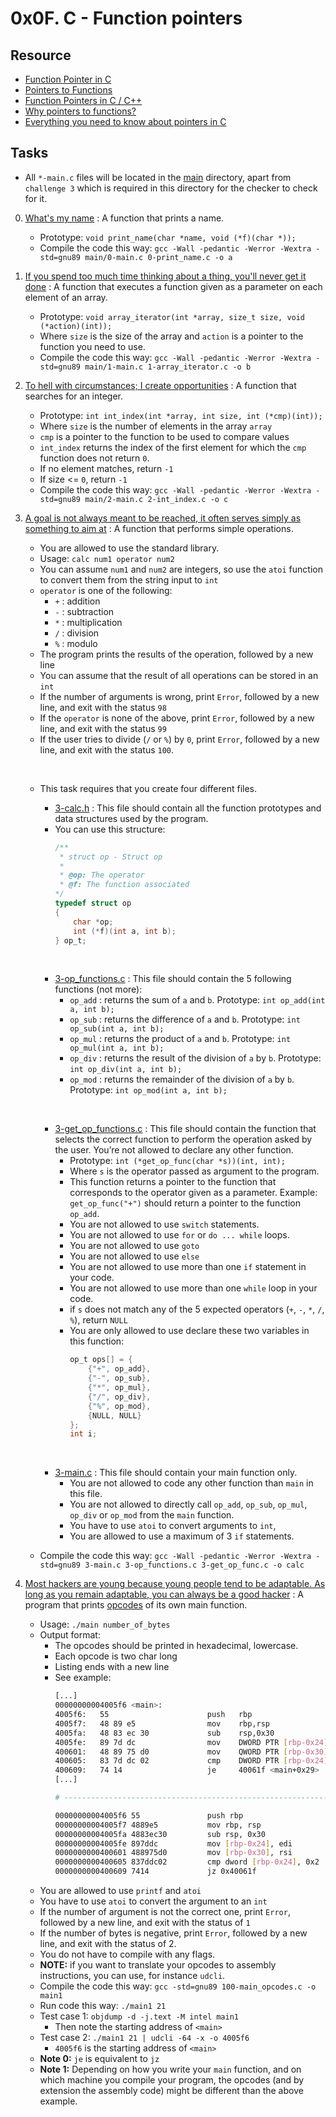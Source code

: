 # 0x0F. C - Function pointers

## Resource

- [Function Pointer in C](https://www.geeksforgeeks.org/function-pointer-in-c/)
- [Pointers to Functions](https://publications.gbdirect.co.uk//c_book/chapter5/function_pointers.html)
- [Function Pointers in C / C++](https://www.youtube.com/watch?v=ynYtgGUNelE)
- [Why pointers to functions?](https://www.youtube.com/watch?v=sxTFSDAZM8s)
- [Everything you need to know about pointers in C](https://boredzo.org/pointers/)

## Tasks

- All `*-main.c` files will be located in the [main](./main) directory, apart from `challenge 3` which is required in this directory for the checker to check for it.

0. [What's my name](./0-print_name.c) : A function that prints a name.
	- Prototype: `void print_name(char *name, void (*f)(char *));`
	- Compile the code this way: `gcc -Wall -pedantic -Werror -Wextra -std=gnu89 main/0-main.c 0-print_name.c -o a`
1. [If you spend too much time thinking about a thing, you'll never get it done](1-array_iterator.c) : A function that executes a function given as a parameter on each element of an array.
	- Prototype: `void array_iterator(int *array, size_t size, void (*action)(int));`
	- Where `size` is the size of the array and `action` is a pointer to the function you need to use.
	- Compile the code this way: `gcc -Wall -pedantic -Werror -Wextra -std=gnu89 main/1-main.c 1-array_iterator.c -o b`
2. [To hell with circumstances; I create opportunities](./2-int_index.c) : A function that searches for an integer.
	- Prototype: `int int_index(int *array, int size, int (*cmp)(int));`
	- Where `size` is the number of elements in the array `array`
	- `cmp` is a pointer to the function to be used to compare values
	- `int_index` returns the index of the first element for which the `cmp` function does not return `0`.
	- If no element matches, return `-1`
	- If size <= `0`, return `-1`
	- Compile the code this way: `gcc -Wall -pedantic -Werror -Wextra -std=gnu89 main/2-main.c 2-int_index.c -o c`
3. [A goal is not always meant to be reached, it often serves simply as something to aim at](./3-calc.h) : A function that performs simple operations.
	- You are allowed to use the standard library.
	- Usage: `calc num1 operator num2`
	- You can assume `num1` and `num2` are integers, so use the `atoi` function to convert them from the string input to `int`
	- `operator` is one of the following:
		- `+` : addition
		- `-` : subtraction
		- `*` : multiplication
		- `/` : division
		- `%` : modulo
	- The program prints the results of the operation, followed by a new line
	- You can assume that the result of all operations can be stored in an `int`
	- If the number of arguments is wrong, print `Error`, followed by a new line, and exit with the status `98`
	- If the `operator` is none of the above, print `Error`, followed by a new line, and exit with the status `99`
	- If the  user tries to divide (`/` or `%`) by `0`, print `Error`, followed by a new line, and exit with the status `100`.
	
	&nbsp;
	- This task requires that you create four different files.
	
		- [3-calc.h](./3-calc.h) : This file should contain all the function prototypes and data structures used by the program.
		- You can use this structure:
			```c
			/**
			 * struct op - Struct op
			 *
			 * @op: The operator
			 * @f: The function associated
			*/
			typedef struct op
			{
				char *op;
				int (*f)(int a, int b);
			} op_t;
			```

		&nbsp;
		- [3-op\_functions.c](./3-op_functions.c) : This file should contain the 5 following functions (not more):
			- `op_add` : returns the sum of `a` and `b`. Prototype: `int op_add(int a, int b);`
			- `op_sub` : returns the difference of `a` and `b`. Prototype: `int op_sub(int a, int b);`
			- `op_mul` : returns the product of `a` and `b`. Prototype: `int op_mul(int a, int b);`
			- `op_div` : returns the result of the division of `a` by `b`. Prototype: `int op_div(int a, int b);`
			- `op_mod` : returns the remainder of the division of `a` by `b`. Prototype: `int op_mod(int a, int b);`

		&nbsp;
		- [3-get\_op\_functions.c](./3-get_op_func.c) : This file should contain the function that selects the correct function to perform the operation asked by the user. You’re not allowed to declare any other function.
			- Prototype: `int (*get_op_func(char *s))(int, int);`
			- Where `s` is the operator passed as argument to the program.
			- This function returns a pointer to the function that corresponds to the operator given as a parameter. Example: `get_op_func("+")` should return a pointer to the function `op_add`.
			- You are not allowed to use `switch` statements.
			- You are not allowed to use `for` or `do ... while` loops.
			- You are not allowed to use `goto`
			- You are not allowed to use `else`
			- You are not allowed to use more than one `if` statement in your code.
			- You are not allowed to use more than one `while` loop in your code.
			- if `s` does not match any of the 5 expected operators (`+`, `-`, `*`, `/`, `%`), return `NULL`
			- You are only allowed to use declare these two variables in this function:
				```c
				op_t ops[] = {
					{"+", op_add},
					{"-", op_sub},
					{"*", op_mul},
					{"/", op_div},
					{"%", op_mod},
					{NULL, NULL}
				};
				int i;
				```

		&nbsp;
		- [3-main.c](./3-main.c) : This file should contain your main function only.
			- You are not allowed to code any other function than `main` in this file.
			- You are not allowed to directly call `op_add`, `op_sub`, `op_mul`, `op_div` or `op_mod` from the `main` function.
			- You have to use `atoi` to convert arguments to `int`,
			- You are allowed to use a maximum of 3 `if` statements.
	- Compile the code this way: `gcc -Wall -pedantic -Werror -Wextra -std=gnu89 3-main.c 3-op_functions.c 3-get_op_func.c -o calc`
4. [Most hackers are young because young people tend to be adaptable. As long as you remain adaptable, you can always be a good hacker](./100-main_opcodes.c) : A program that prints [opcodes](https://en.wikipedia.org/wiki/Opcode) of its own main function.
	- Usage: `./main number_of_bytes`
	- Output format:
		- The opcodes should be printed in hexadecimal, lowercase.
		- Each opcode is two char long
		- Listing ends with a new line
		- See example:
			```sh
			[...]
			00000000004005f6 <main>:
			4005f6:   55                      push   rbp
			4005f7:   48 89 e5                mov    rbp,rsp
			4005fa:   48 83 ec 30             sub    rsp,0x30
			4005fe:   89 7d dc                mov    DWORD PTR [rbp-0x24],edi
			400601:   48 89 75 d0             mov    QWORD PTR [rbp-0x30],rsi
			400605:   83 7d dc 02             cmp    DWORD PTR [rbp-0x24],0x2
			400609:   74 14                   je     40061f <main+0x29>
			[...]

			# --------------------------------------------------------------- #

			00000000004005f6 55               push rbp                
			00000000004005f7 4889e5           mov rbp, rsp            
			00000000004005fa 4883ec30         sub rsp, 0x30           
			00000000004005fe 897ddc           mov [rbp-0x24], edi     
			0000000000400601 488975d0         mov [rbp-0x30], rsi     
			0000000000400605 837ddc02         cmp dword [rbp-0x24], 0x2
			0000000000400609 7414             jz 0x40061f
			```
	- You are allowed to use `printf` and `atoi`
	- You have to use `atoi` to convert the argument to an `int`
	- If the number of argument is not the correct one, print `Error`, followed by a new line, and exit with the status of `1`
	- If the number of bytes is negative, print `Error`, followed by a new line, and exit with the status of 2.
	- You do not have to compile with any flags.
	- **NOTE:** if you want to translate your opcodes to assembly instructions, you can use, for instance `udcli`.
	- Compile the code this way: `gcc -std=gnu89 100-main_opcodes.c -o main1`
	- Run code this way: `./main1 21`
	- Test case 1: `objdump -d -j.text -M intel main1`
		- Then note the starting address of `<main>`
	- Test case 2: `./main1 21 | udcli -64 -x -o 4005f6`
		- `4005f6` is the starting address of `<main>`
	- **Note 0:** `je` is equivalent to `jz`
	- **Note 1:** Depending on how you write your `main` function, and on which machine you compile your program, the opcodes (and by extension the assembly code) might be different than the above example.